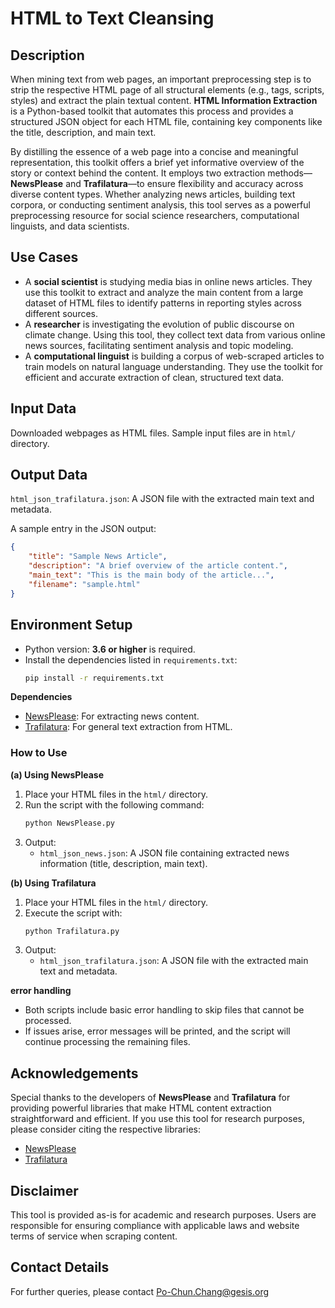 
# HTML to Text Cleansing

## Description
When mining text from web pages, an important preprocessing step is to strip the respective HTML page of all structural elements (e.g., tags, scripts, styles) and extract the plain textual content. **HTML Information Extraction** is a Python-based toolkit that automates this process and provides a structured JSON object for each HTML file, containing key components like the title, description, and main text.

By distilling the essence of a web page into a concise and meaningful representation, this toolkit offers a brief yet informative overview of the story or context behind the content. It employs two extraction methods—**NewsPlease** and **Trafilatura**—to ensure flexibility and accuracy across diverse content types. Whether analyzing news articles, building text corpora, or conducting sentiment analysis, this tool serves as a powerful preprocessing resource for social science researchers, computational linguists, and data scientists.

## Use Cases
- A **social scientist** is studying media bias in online news articles. They use this toolkit to extract and analyze the main content from a large dataset of HTML files to identify patterns in reporting styles across different sources.
- A **researcher** is investigating the evolution of public discourse on climate change. Using this tool, they collect text data from various online news sources, facilitating sentiment analysis and topic modeling.
- A **computational linguist** is building a corpus of web-scraped articles to train models on natural language understanding. They use the toolkit for efficient and accurate extraction of clean, structured text data.

## Input Data
Downloaded webpages as HTML files. Sample input files are in `html/` directory.

## Output Data
`html_json_trafilatura.json`: A JSON file with the extracted main text and metadata.

A sample entry in the JSON output:
```json
{
    "title": "Sample News Article",
    "description": "A brief overview of the article content.",
    "main_text": "This is the main body of the article...",
    "filename": "sample.html"
}
```

## Environment Setup
- Python version: **3.6 or higher** is required.
- Install the dependencies listed in `requirements.txt`:
  ```bash
  pip install -r requirements.txt
  ```

**Dependencies**

- [NewsPlease](https://github.com/fhamborg/news-please): For extracting news content.
- [Trafilatura](https://github.com/adbar/trafilatura): For general text extraction from HTML.

### How to Use
**(a) Using NewsPlease**

1. Place your HTML files in the `html/` directory.
2. Run the script with the following command:
   ```bash
   python NewsPlease.py
   ```
3. Output:
   - `html_json_news.json`: A JSON file containing extracted news information (title, description, main text).

**(b) Using Trafilatura**

1. Place your HTML files in the `html/` directory.
2. Execute the script with:
   ```bash
   python Trafilatura.py
   ```
3. Output:
   - `html_json_trafilatura.json`: A JSON file with the extracted main text and metadata.

**error handling**
- Both scripts include basic error handling to skip files that cannot be processed.
- If issues arise, error messages will be printed, and the script will continue processing the remaining files.

## Acknowledgements
Special thanks to the developers of **NewsPlease** and **Trafilatura** for providing powerful libraries that make HTML content extraction straightforward and efficient.
If you use this tool for research purposes, please consider citing the respective libraries:
- [NewsPlease](https://github.com/fhamborg/news-please)
- [Trafilatura](https://github.com/adbar/trafilatura)
  
## Disclaimer
This tool is provided as-is for academic and research purposes. Users are responsible for ensuring compliance with applicable laws and website terms of service when scraping content.

## Contact Details
For further queries, please contact [Po-Chun.Chang@gesis.org](Po-Chun.Chang@gesis.org)
